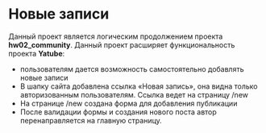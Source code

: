 # Новые записи

Данный проект является логическим продолжением проекта **hw02_community**. Данный проект расширяет функциональность проекта **Yatube**:
- пользователям дается возможность самостоятельно добавлять новые записи
- В шапку сайта добавлена ссылка «Новая запись», она видна только авторизованным пользователям. Ссылка ведет на страницу /new
- На странице /new создана форма для добавления публикации
- После валидации формы и создания нового поста автор перенаправляется на главную страницу.
